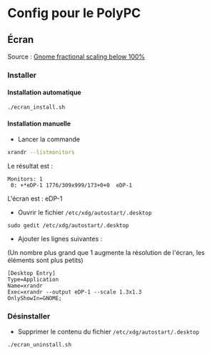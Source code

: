 # Config pour le PolyPC

## Écran

Source : [Gnome fractional scaling below 100%](https://askubuntu.com/questions/1199655/gnome-fractional-scaling-below-100)

### Installer

#### Installation automatique

```sh
./ecran_install.sh
```

#### Installation manuelle

- Lancer la commande

```sh
xrandr --listmonitors
```

Le résultat est :

```
Monitors: 1
 0: +*eDP-1 1776/309x999/173+0+0  eDP-1
```

L'écran est : eDP-1

- Ouvrir le fichier `/etc/xdg/autostart/.desktop`

```
sudo gedit /etc/xdg/autostart/.desktop
```

- Ajouter les lignes suivantes :

(Un nombre plus grand que 1 augmente la résolution de l'écran, les éléments sont plus petits)

```
[Desktop Entry]
Type=Application
Name=xrandr
Exec=xrandr --output eDP-1 --scale 1.3x1.3
OnlyShowIn=GNOME;
``` 

### Désinstaller

- Supprimer le contenu du fichier `/etc/xdg/autostart/.desktop`

```sh
./ecran_uninstall.sh
```